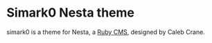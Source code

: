 Simark0 Nesta theme
===================

simark0 is a theme for Nesta, a [Ruby CMS](nesta), designed by
Caleb Crane.

[nesta]: http://effectif.com/nesta
